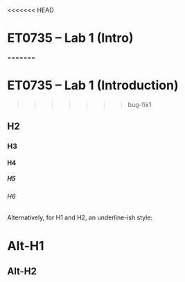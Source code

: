 <<<<<<< HEAD
# ET0735 – Lab 1 (Intro)
=======
# ET0735 – Lab 1 (Introduction)
>>>>>>> bug-fix1
## H2
### H3
#### H4
##### H5
###### H6

Alternatively, for H1 and H2, an underline-ish style:

Alt-H1
======

Alt-H2
------
